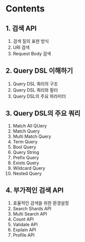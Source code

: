 # Contents

## 1. 검색 API

  1. 검색 질의 표현 방식
  2. URI 검색
  3. Request Body 검색

## 2. Query DSL 이해하기

  1. Query DSL 쿼리의 구조
  2. Query DSL 쿼리와 필터
  3. Query DSL의 주요 파라미터

## 3. Query DSL의 주요 쿼리

  1. Match All QUery
  2. Match Query
  3. Multi Match Query
  4. Term Query
  5. Bool Query
  6. Query String
  7. Prefix Query
  8. Exists Query
  9. Wildcard Query
  10. Nested Query

## 4. 부가적인 검색 API

  1. 효율적인 검색을 위한 환경설정
  2. Search Shards API
  3. Multi Search API
  4. Count API
  5. Validate API
  6. Explain API
  7. Profile API
